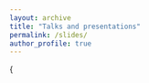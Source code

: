```yaml
---
layout: archive
title: "Talks and presentations"
permalink: /slides/
author_profile: true
---
```

{
<style>
a:link {
  color: #527bbd;
  background-color: transparent;
  text-decoration: none;
}

a:hover {
  color: #527bbd;
  background-color: transparent;
  text-decoration: underline;
}

* **Barrier functions and global Laplace comparison**\
Riemannian geometry course, Nov 2023, IISc.
[<a href="\files\CV_Mohith_Raju_Nagaraju.pdf" target="_blank" style="color: #527bbd; text-decoration: underline>slides </a>]. \
* **Principal bundles and Chern-Weil theory**\
Gauge theory learning seminar, IISc. [<a href="\files\CV_Mohith_Raju_Nagaraju.pdf" target="_blank">slides</a>]
  }

